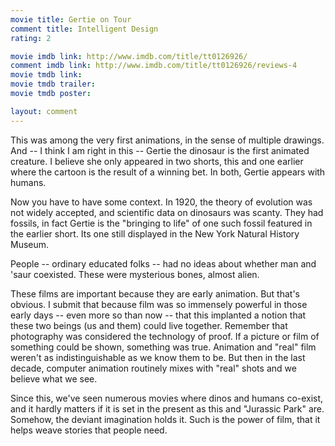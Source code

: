 ```yaml
---
movie title: Gertie on Tour
comment title: Intelligent Design
rating: 2

movie imdb link: http://www.imdb.com/title/tt0126926/
comment imdb link: http://www.imdb.com/title/tt0126926/reviews-4
movie tmdb link: 
movie tmdb trailer: 
movie tmdb poster: 

layout: comment
---
```


This was among the very first animations, in the sense of multiple drawings. And -- I think I am right in this -- Gertie the dinosaur is the first animated creature. I believe she only appeared in two shorts, this and one earlier where the cartoon is the result of a winning bet. In both, Gertie appears with humans.

Now you have to have some context. In 1920, the theory of evolution was not widely accepted, and scientific data on dinosaurs was scanty. They had fossils, in fact Gertie is the "bringing to life" of one such fossil featured in the earlier short. Its one still displayed in the New York Natural History Museum. 

People -- ordinary educated folks -- had no ideas about whether man and 'saur coexisted. These were mysterious bones, almost alien.

These films are important because they are early animation. But that's obvious. I submit that because film was so immensely powerful in those early days -- even more so than now -- that this implanted a notion that these two beings (us and them) could live together. Remember that photography was considered the technology of proof. If a picture or film of something could be shown, something was true. Animation and "real" film weren't as indistinguishable as we know them to be. But then in the last decade, computer animation routinely mixes with "real" shots and we believe what we see.

Since this, we've seen numerous movies where dinos and humans co-exist, and it hardly matters if it is set in the present as this and "Jurassic Park" are. Somehow, the deviant imagination holds it. Such is the power of film, that it helps weave stories that people need.